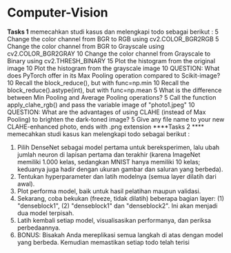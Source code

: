 # Computer-Vision
**Tasks 1**
memecahkan studi kasus dan melengkapi todo sebagai berikut :
5 Change the color channel from BGR to RGB using cv2.COLOR_BGR2RGB
5 Change the color channel from BGR to Grayscale using cv2.COLOR_BGR2GRAY
10 Change the color channel from Grayscale to Binary using cv2.THRESH_BINARY
15 Plot the histogram from the original image
10 Plot the histogram from the grayscale image
10 QUESTION: What does PyTorch offer in its Max Pooling operation compared to Scikit-image?
10 Recall the block_reduce(), but with func=np.min
10 Recall the block_reduce().astype(int), but with func=np.mean
5 What is the difference between Min Pooling and Average Pooling operations?
5 Call the function apply_clahe_rgb() and pass the variable image of "photo1.jpeg"
10 QUESTION: What are the advantages of using CLAHE (instead of Max Pooling) to brighten the dark-toned image?
5 Give any file name to your new CLAHE-enhanced photo, ends with .png extension
****Tasks 2 ****
memecahkan studi kasus kan melengkapi todo sebagai berikut :
1. Pilih DenseNet sebagai model pertama untuk bereksperimen, lalu ubah jumlah neuron di
lapisan pertama dan terakhir (karena ImageNet memiliki 1.000 kelas, sedangkan MNIST hanya
memiliki 10 kelas; keduanya juga hadir dengan ukuran gambar dan saluran yang berbeda).
2. Tentukan hyperparameter dan latih modelnya (semua layer dilatih dari awal).
3. Plot performa model, baik untuk hasil pelatihan maupun validasi.
4. Sekarang, coba bekukan (freeze, tidak dilatih) beberapa bagian layer: (1) "denseblock1", (2)
"denseblock1" dan "denseblock2". Ini akan menjadi dua model terpisah.
5. Latih kembali setiap model, visualisasikan performanya, dan periksa perbedaannya.
6. BONUS: Bisakah Anda mereplikasi semua langkah di atas dengan model yang berbeda.
Kemudian memastikan setiap todo telah terisi
